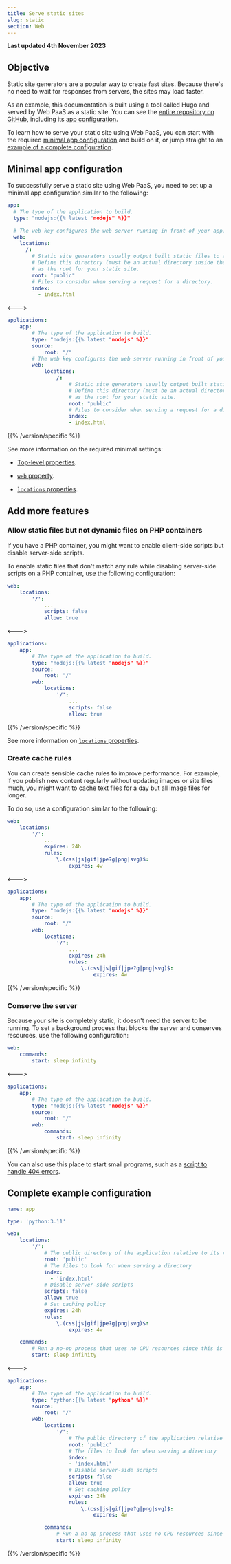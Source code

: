 ```yaml
---
title: Serve static sites
slug: static
section: Web
---
```


**Last updated 4th November 2023**



## Objective  

Static site generators are a popular way to create fast sites.
Because there's no need to wait for responses from servers, the sites may load faster.

As an example, this documentation is built using a tool called Hugo and served by Web PaaS as a static site.
You can see the [entire repository on GitHub](https://github.com/platformsh/platformsh-docs),
including its [app configuration](https://github.com/platformsh/platformsh-docs/blob/main/docs/.platform.app.yaml).

To learn how to serve your static site using Web PaaS,
you can start with the required [minimal app configuration](#minimal-app-configuration) and build on it,
or jump straight to an [example of a complete configuration](#complete-example-configuration).

## Minimal app configuration

To successfully serve a static site using Web PaaS,
you need to set up a minimal app configuration similar to the following:


```yaml {configFile="app"}
app:
  # The type of the application to build.
  type: "nodejs:{{% latest "nodejs" %}}"

  # The web key configures the web server running in front of your app.
  web:
    locations:
      /: 
        # Static site generators usually output built static files to a specific directory.
        # Define this directory (must be an actual directory inside the root directory of your app)
        # as the root for your static site.
        root: "public"
        # Files to consider when serving a request for a directory.
        index:
          - index.html
```
<--->
```yaml {configFile="app"}
applications:
    app:
        # The type of the application to build.
        type: "nodejs:{{% latest "nodejs" %}}"
        source:
            root: "/"
        # The web key configures the web server running in front of your app.
        web:
            locations:
                /: 
                    # Static site generators usually output built static files to a specific directory.
                    # Define this directory (must be an actual directory inside the root directory of your app)
                    # as the root for your static site.
                    root: "public"
                    # Files to consider when serving a request for a directory.
                    index:
                    - index.html
```
{{% /version/specific %}}

See more information on the required minimal settings:
- [Top-level properties](../app-reference.md#top-level-properties).

- [`web` property](../app-reference.md#web).

- [`locations` properties](../app-reference.md#locations).


## Add more features

### Allow static files but not dynamic files on PHP containers

If you have a PHP container,
you might want to enable client-side scripts but disable server-side scripts.

To enable static files that don't match any rule while disabling server-side scripts on a PHP container,
use the following configuration:


```yaml {configFile="app"}
web:
    locations:
        '/':
            ...
            scripts: false
            allow: true
```
<--->
```yaml {configFile="app"}
applications:
    app:
        # The type of the application to build.
        type: "nodejs:{{% latest "nodejs" %}}"
        source:
            root: "/"
        web:
            locations:
                '/':
                    ...
                    scripts: false
                    allow: true
```
{{% /version/specific %}}

See more information on [`locations` properties](../app-reference.md#locations).

### Create cache rules

You can create sensible cache rules to improve performance.
For example, if you publish new content regularly without updating images or site files much,
you might want to cache text files for a day but all image files for longer.

To do so, use a configuration similar to the following:


```yaml {configFile="app"}
web:
    locations:
        '/':
            ...
            expires: 24h
            rules:
                \.(css|js|gif|jpe?g|png|svg)$:
                    expires: 4w
```
<--->
```yaml {configFile="app"}
applications:
    app:
        # The type of the application to build.
        type: "nodejs:{{% latest "nodejs" %}}"
        source:
            root: "/"
        web:
            locations:
                '/':
                    ...
                    expires: 24h
                    rules:
                        \.(css|js|gif|jpe?g|png|svg)$:
                            expires: 4w
```
{{% /version/specific %}}

### Conserve the server

Because your site is completely static, it doesn't need the server to be running.
To set a background process that blocks the server and conserves resources,
use the following configuration:


```yaml {configFile="app"}
web:
    commands:
        start: sleep infinity
```
<--->
```yaml {configFile="app"}
applications:
    app:
        # The type of the application to build.
        type: "nodejs:{{% latest "nodejs" %}}"
        source:
            root: "/"
        web:
            commands:
                start: sleep infinity
```
{{% /version/specific %}}

You can also use this place to start small programs,
such as a [script to handle 404 errors](https://community.platform.sh/t/custom-404-page-for-a-static-website/637).

## Complete example configuration


```yaml {configFile="app"}
name: app

type: 'python:3.11'

web:
    locations:
        '/':
            # The public directory of the application relative to its root
            root: 'public'
            # The files to look for when serving a directory
            index: 
              - 'index.html'
            # Disable server-side scripts
            scripts: false
            allow: true
            # Set caching policy
            expires: 24h
            rules:
                \.(css|js|gif|jpe?g|png|svg)$:
                    expires: 4w

    commands:
        # Run a no-op process that uses no CPU resources since this is a static site
        start: sleep infinity
```
<--->
```yaml {configFile="app"}
applications:
    app:
        # The type of the application to build.
        type: "python:{{% latest "python" %}}"
        source:
            root: "/"
        web:
            locations:
                '/':
                    # The public directory of the application relative to its root
                    root: 'public'
                    # The files to look for when serving a directory
                    index: 
                    - 'index.html'
                    # Disable server-side scripts
                    scripts: false
                    allow: true
                    # Set caching policy
                    expires: 24h
                    rules:
                        \.(css|js|gif|jpe?g|png|svg)$:
                            expires: 4w

            commands:
                # Run a no-op process that uses no CPU resources since this is a static site
                start: sleep infinity
```
{{% /version/specific %}}
